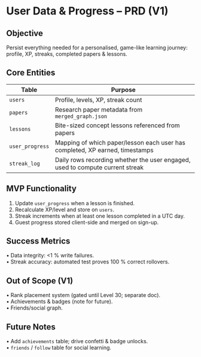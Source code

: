 # User Data & Progress – PRD (V1)

## Objective
Persist everything needed for a personalised, game-like learning journey: profile, XP, streaks, completed papers & lessons.

## Core Entities
| Table | Purpose |
|-------|---------|
| `users` | Profile, levels, XP, streak count |
| `papers` | Research paper metadata from `merged_graph.json` |
| `lessons` | Bite-sized concept lessons referenced from papers |
| `user_progress` | Mapping of which paper/lesson each user has completed, XP earned, timestamps |
| `streak_log` | Daily rows recording whether the user engaged, used to compute current streak |

## MVP Functionality
1. Update `user_progress` when a lesson is finished.  
2. Recalculate XP/level and store on `users`.  
3. Streak increments when at least one lesson completed in a UTC day.  
4. Guest progress stored client-side and merged on sign-up.

## Success Metrics
• Data integrity: <1 % write failures.  
• Streak accuracy: automated test proves 100 % correct rollovers.

## Out of Scope (V1)
• Rank placement system (gated until Level 30; separate doc).  
• Achievements & badges (note for future).  
• Friends/social graph.

## Future Notes
• Add `achievements` table; drive confetti & badge unlocks.  
• `friends` / `follow` table for social learning.
